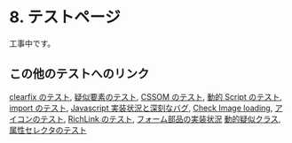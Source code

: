 # 8. テストページ

工事中です。

## この他のテストへのリンク

<a href="../test/clearfix.html">clearfix のテスト</a>,
<a href="../test/cssGeneratedContent.html">疑似要素のテスト</a>,
<a href="../test/cssom.html">CSSOM のテスト</a>,
<a href="../test/dynamic-script.html">動的 Script のテスト</a>,
<a href="../test/importHack.html">import のテスト</a>,
<a href="../test/javascript-implementation.html">Javascript 実装状況と深刻なバグ</a>,
<a href="../test/check-image-loading.html">Check Image loading</a>,
<a href="../test/icon.html">アイコンのテスト</a>,
<a href="../test/richlink.html">RichLink のテスト</a>,
<a href="../test/form.html">フォーム部品の実装状況</a>
<a href="../test/dynamic-pseudo-classes.html">動的疑似クラス</a>,
<a href="../test/attr-selectors.html">属性セレクタのテスト</a>

